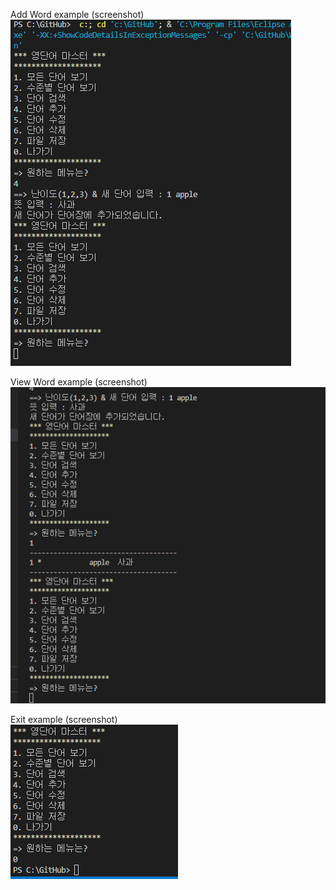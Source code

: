 Add Word example (screenshot)  
![Add Word](screenshots/addWordExecute.png?raw=true "Add Word")  


View Word example (screenshot)  
![View Word](screenshots/viewWordExecute.png?raw=true "View Word")



Exit example (screenshot)  
![Exit Programm](screenshots/exitExample.png?raw=true "Exit Programm")

